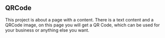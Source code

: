 ## QRCode

This project is about a page with a content.
There is a text content and a QRCode image, on this page you will get a QR Code, which can be used for your business or anything else you want.